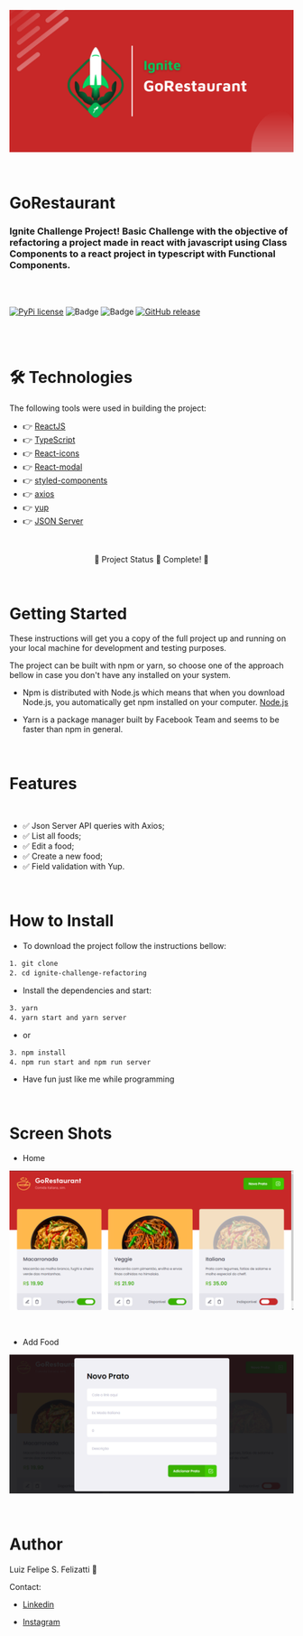 ![Banner](/src/assets/banner.png)

<br/>

# GoRestaurant

### Ignite Challenge Project! Basic Challenge with the objective of refactoring a project made in react with javascript using Class Components to a react project in typescript with Functional Components.

<br/>
<br/>

[![PyPi license](https://badgen.net/pypi/license/pip/)](https://pypi.com/project/pip/) ![Badge](https://img.shields.io/static/v1?label=MadeWith&message=TypeScript&color=OO7accstyle=for-the-badge&logo=ghost) ![Badge](https://img.shields.io/static/v1?label=Usage&message=ReactJS&color=007accstyle=for-the-badge&logo=ghost) [![GitHub release](https://img.shields.io/github/release/Naereen/StrapDown.js.svg)](https://GitHub.com/Naereen/StrapDown.js/releases/)

<br/>
<br/>

🛠 Technologies
=================
The following tools were used in building the project:

- 👉 [ReactJS](https://pt-br.reactjs.org/)
- 👉 [TypeScript](https://www.typescriptlang.org/)
- 👉 [React-icons](https://react-icons.github.io/react-icons)
- 👉 [React-modal](https://reactcommunity.org/react-modal/)
- 👉 [styled-components](https://styled-components.com/docs)
- 👉 [axios](https://axios-http.com/docs/intro)
- 👉 [yup](https://github.com/jquense/yup)
- 👉 [JSON Server](https://www.npmjs.com/package/json-server)

<br/>

<p align="center">
  🤖 Project Status 🚀 Complete! 🤖
</p>
<br/>

Getting Started
=================

These instructions will get you a copy of the full project up and running on your local machine for development and testing purposes.

The project can be built with npm or yarn, so choose one of the approach bellow in case you don't have any installed on your system.

- Npm is distributed with Node.js which means that when you download Node.js, you automatically get npm installed on your computer. [Node.js](https://nodejs.org/en/)

- Yarn is a package manager built by Facebook Team and seems to be faster than npm in general.

<br/>

Features 
=================
<br/>

- ✅ Json Server API queries with Axios;
- ✅ List all foods;
- ✅ Edit a food;
- ✅ Create a new food;
- ✅ Field validation with Yup.

<br/>

How to Install
=================

- To download the project follow the instructions bellow:

```bash
1. git clone
2. cd ignite-challenge-refactoring
```

- Install the dependencies and start:

```bash
3. yarn
4. yarn start and yarn server
```
- or

```bash
3. npm install
4. npm run start and npm run server
```

- Have fun just like me while programming

<br/>

Screen Shots
=================

- Home

![ScreenShot](/src/assets/home.png)

<br/>

- Add Food

![ScreenShot](/src/assets/add.png)

<br/>

Author
=================

Luiz Felipe S. Felizatti 🎯 

Contact:

- [Linkedin](https://www.linkedin.com/in/luiz-felipe-siqueira-felizatti-00783a1ab/)

- [Instagram](https://www.instagram.com/luiz_2fs/)
